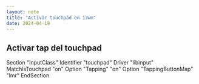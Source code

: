 ```yaml
---
layout: note
title: "Activar touchpad en i3wm"
date: 2024-04-19
---
```


## Activar tap del touchpad

Section "InputClass"
Identifier "touchpad"
Driver "libinput"
MatchIsTouchpad "on"
Option "Tapping" "on"
Option "TappingButtonMap" "lmr"
EndSection